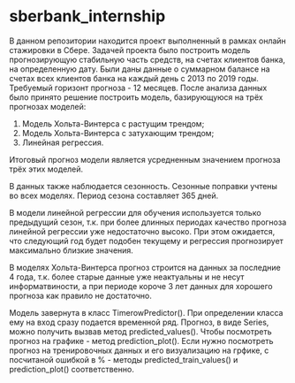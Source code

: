 # sberbank_internship
В данном репозитории находится проект выполненный в рамках онлайн стажировки в Сбере.
Задачей проекта было построить модель прогнозирующую стабильную часть средств, на счетах клиентов банка, на определенную дату.
Были даны данные о суммарном балансе на счетах всех клиентов банка на каждый день с 2013 по 2019 годы. Требуемый горизонт прогноза - 12 месяцев. 
После анализа данных  было принято решение построить модель, базирующуюся на трёх прогнозах моделей: 
1. Модель Хольта-Винтерса с растущим трендом;
2. Модель Хольта-Винтерса с затухающим трендом;
3. Линейная регрессия.

Итоговый прогноз модели является усредненным значением прогноза трёх этих моделей.

В данных также наблюдается сезонность. Сезонные поправки учтены во всех моделях. Период сезона составляет 365 дней.

В модели линейной регрессии для обучения используется только предыдущий сезон, т.к. при более длинных периодах качество прогноза линейной регрессии уже недостаточно высоко. При этом ожидается, что следующий год будет подобен текущему и регрессия прогнозирует максимально близкие значения.

В моделях Хольта-Винтерса прогноз строится на данных за последние 4 года, т.к. более старые данные уже неактуальны и не несут информатвиности, а при периоде короче 3 лет данных для хорошего прогноза как правило не достаточно.

Модель завернута в класс TimerowPredictor(). При определении класса ему на вход сразу подается временной ряд. 
Прогноз, в виде Series, можно получить вызвав метод predicted_values(). Чтобы посмотреть прогноз на графике - метод prediction_plot(). 
Если нужно посмотреть прогноз на тренировочных данных и его визуализацию на грфике, с посчитаной ошибкой в % - методы predicted_train_values() и prediction_plot() соответственно.
